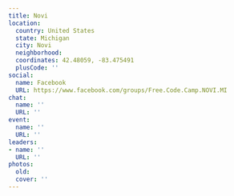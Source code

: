 ```yaml
---
title: Novi
location:
  country: United States
  state: Michigan
  city: Novi
  neighborhood: 
  coordinates: 42.48059, -83.475491
  plusCode: ''
social:
  name: Facebook
  URL: https://www.facebook.com/groups/Free.Code.Camp.NOVI.MI
chat:
  name: ''
  URL: ''
event:
  name: ''
  URL: ''
leaders:
- name: ''
  URL: ''
photos:
  old: 
  cover: ''
---
```


